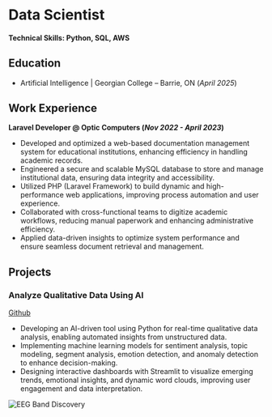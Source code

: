 # Data Scientist

#### Technical Skills: Python, SQL, AWS

## Education
- Artificial Intelligence | Georgian College – Barrie, ON (_April 2025_)

## Work Experience
**Laravel Developer @ Optic Computers (_Nov 2022 - April 2023_)**
- Developed and optimized a web-based documentation management system for educational institutions, enhancing efficiency in handling academic records.
- Engineered a secure and scalable MySQL database to store and manage institutional data, ensuring data integrity and accessibility.
- Utilized PHP (Laravel Framework) to build dynamic and high-performance web applications, improving process automation and user experience.
- Collaborated with cross-functional teams to digitize academic workflows, reducing manual paperwork and enhancing administrative efficiency.
- Applied data-driven insights to optimize system performance and ensure seamless document retrieval and management.

## Projects
### Analyze Qualitative Data Using AI
[Github](https://github.com/aryanrada/Analyze-Qualitative-Data-using-AI)

- Developing an AI-driven tool using Python for real-time qualitative data analysis, enabling automated insights from unstructured data.
- Implementing machine learning models for sentiment analysis, topic modeling, segment analysis, emotion detection, and anomaly detection to enhance decision-making.
- Designing interactive dashboards with Streamlit to visualize emerging trends, emotional insights, and dynamic word clouds, improving user engagement and data interpretation.

![EEG Band Discovery](/assets/img/eeg_band_discovery.jpeg)
